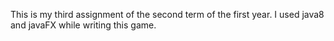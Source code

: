 This is my third assignment of the second term of the first year. I used java8 and javaFX while writing this game. 

